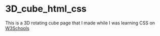 # 3D_cube_html_css

This is a 3D rotating cube page that I made while I was learning CSS on [W3Schools](https://www.w3schools.com/)
